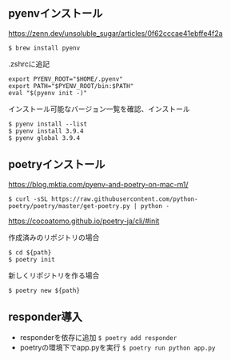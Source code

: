 ## pyenvインストール
https://zenn.dev/unsoluble_sugar/articles/0f62cccae41ebffe4f2a

`$ brew install pyenv`

.zshrcに追記
```
export PYENV_ROOT="$HOME/.pyenv"
export PATH="$PYENV_ROOT/bin:$PATH"
eval "$(pyenv init -)"
```

インストール可能なバージョン一覧を確認、インストール
```
$ pyenv install --list
$ pyenv install 3.9.4
$ pyenv global 3.9.4
```

## poetryインストール
https://blog.mktia.com/pyenv-and-poetry-on-mac-m1/

`$ curl -sSL https://raw.githubusercontent.com/python-poetry/poetry/master/get-poetry.py | python -`

https://cocoatomo.github.io/poetry-ja/cli/#init

作成済みのリポジトリの場合
```
$ cd ${path} 
$ poetry init
```

新しくリポジトリを作る場合
```
$ poetry new ${path}
```

## responder導入
* responderを依存に追加
`$ poetry add responder`
* poetryの環境下でapp.pyを実行
`$ poetry run python app.py`
